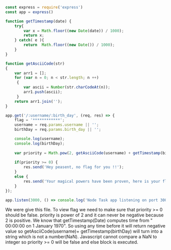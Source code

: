 ```javascript
const express = require('express')
const app = express()

function getTimestamp(date) {
    try{
        var x = Math.floor((new Date(date)) / 1000);
        return x;
    } catch( e ){
        return  Math.floor((new Date()) / 1000);
    }
}

function getAsciiCode(str)
{
    var arr1 = [];
    for (var n = 0; n < str.length; n ++) 
     {
        var ascii = Number(str.charCodeAt(n));
        arr1.push(ascii);
     }
    return arr1.join('');
}

app.get('/:username/:birth_day', (req, res) => {
    flag = '************';
    username = req.params.username || '';
    birthDay = req.params.birth_day || '';

    console.log(username);
    console.log(birthDay);
    
    var priority = Math.pow(2, getAsciiCode(username) + getTimestamp(birthDay));
    
    if(priority >= 0) {
        res.send('Hey peasent, no flag for you !!');
    }
    else {
        res.send('Your magical powers have been proven, here is your flag: ' + flag );
    }
});

app.listen(3000, () => console.log('Node Task app listening on port 3000!'));

```
We were give this file. To view flag we need to make sure that priority >= 0 should be false. priority is power of 2 and it can never be negative because 2 is positive. We know that getTimestamp(Date) computes time from " 00:00:00 on 1 January 1970". So using any time before it will return negative value so getAsciiCode(username)+ getTimestamp(birthDay) will turn into a string which is not a number(NaN). Javascript cannot compare a NaN to integer so priority >= 0 will be false and else block is executed.
